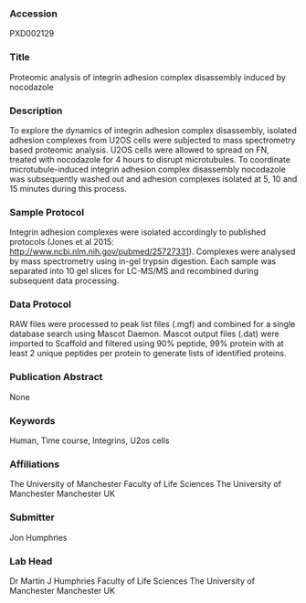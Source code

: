 ### Accession
PXD002129

### Title
Proteomic analysis of integrin adhesion complex disassembly induced by nocodazole

### Description
To explore the dynamics of integrin adhesion complex disassembly, isolated adhesion complexes from U2OS cells were subjected to mass spectrometry based proteomic analysis. U2OS cells were allowed to spread on FN, treated with nocodazole for 4 hours to disrupt microtubules. To coordinate microtubule-induced integrin adhesion complex disassembly nocodazole was subsequently washed out and adhesion complexes isolated at 5, 10 and 15 minutes during this process.

### Sample Protocol
Integrin adhesion complexes were isolated accordingly to published protocols (Jones et al 2015: http://www.ncbi.nlm.nih.gov/pubmed/25727331). Complexes were analysed by mass spectrometry using in-gel trypsin digestion. Each sample was separated into 10 gel slices for LC-MS/MS and recombined during subsequent data processing.

### Data Protocol
RAW files were processed to peak list files (.mgf) and combined for a single database search using Mascot Daemon. Mascot output files (.dat) were imported to Scaffold and filtered using 90% peptide, 99% protein with at least 2 unique peptides per protein to generate lists of identified proteins.

### Publication Abstract
None

### Keywords
Human, Time course, Integrins, U2os cells

### Affiliations
The University of Manchester
Faculty of Life Sciences The University of Manchester Manchester UK

### Submitter
Jon Humphries

### Lab Head
Dr Martin J Humphries
Faculty of Life Sciences The University of Manchester Manchester UK


